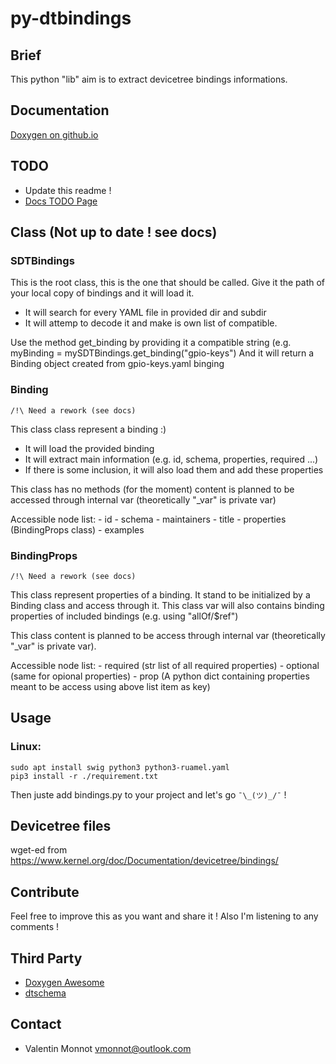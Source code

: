 # py-dtbindings

## Brief
  This python "lib" aim is to extract devicetree bindings informations.

## Documentation
[Doxygen on github.io](https://valentingrim.github.io/py-dtbindings/)

## TODO
- Update this readme !
- [Docs TODO Page ](https://valentingrim.github.io/py-dtbindings/todo.html)


## Class (Not up to date ! see docs)
  ### SDTBindings
   This is the root class, this is the one that should be called.
   Give it the path of your local copy of bindings and it will load it.

   - It will search for every YAML file in provided dir and subdir
   - It will attemp to decode it and make is own list of compatible.

   Use the method get_binding by providing it a compatible string
   (e.g. myBinding = mySDTBindings.get_binding("gpio-keys")
   And it will return a Binding object created from gpio-keys.yaml binging

  ### Binding
  ``/!\ Need a rework (see docs)``

   This class class represent a binding :)

   - It will load the provided binding
   - It will extract main information (e.g. id, schema, properties, required ...)
   - If there is some inclusion, it will also load them and add these properties

   This class has no methods (for the moment) content is planned to be accessed through internal var (theoretically "_var" is private var)

   Accessible node list:
    - id
    - schema
    - maintainers
    - title
    - properties (BindingProps class)
    - examples

  ### BindingProps
  ``/!\ Need a rework (see docs)``

   This class represent properties of a binding.
   It stand to be initialized by a Binding class and access through it.
   This class var will also contains binding properties of included bindings
   (e.g. using "allOf/$ref")

   This class content is planned to be access through internal var (theoretically "_var" is private var).

   Accessible node list:
    - required (str list of all required properties)
    - optional (same for opional properties)
    - prop     (A python dict containing properties meant to be access using above list item as key)

## Usage
  ### Linux:

    sudo apt install swig python3 python3-ruamel.yaml
    pip3 install -r ./requirement.txt

   Then juste add bindings.py to your project and let's go ``¯\_(ツ)_/¯`` !

## Devicetree files
  wget-ed from https://www.kernel.org/doc/Documentation/devicetree/bindings/

## Contribute
  Feel free to improve this as you want and share it !
  Also I'm listening to any comments !

## Third Party
- [Doxygen Awesome](https://github.com/jothepro/doxygen-awesome-css)
- [dtschema](https://github.com/devicetree-org/dt-schema)

## Contact
  - Valentin Monnot <vmonnot@outlook.com>
